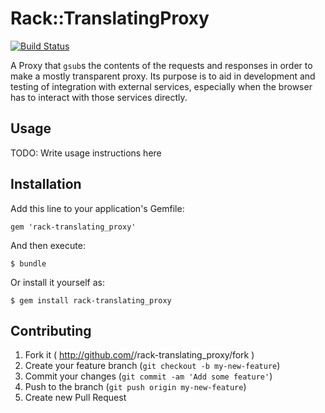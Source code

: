 # Rack::TranslatingProxy
[![Build Status](https://travis-ci.org/promptworks/rack-translating_proxy.png?branch=master)](https://travis-ci.org/promptworks/rack-translating_proxy.png)

A Proxy that `gsub`s the contents of the requests and responses in order to make a mostly transparent proxy.
Its purpose is to aid in development and testing of integration with external services, especially when the browser has to interact with those services directly.

## Usage

TODO: Write usage instructions here

## Installation

Add this line to your application's Gemfile:

    gem 'rack-translating_proxy'

And then execute:

    $ bundle

Or install it yourself as:

    $ gem install rack-translating_proxy

## Contributing

1. Fork it ( http://github.com/<my-github-username>/rack-translating_proxy/fork )
2. Create your feature branch (`git checkout -b my-new-feature`)
3. Commit your changes (`git commit -am 'Add some feature'`)
4. Push to the branch (`git push origin my-new-feature`)
5. Create new Pull Request
